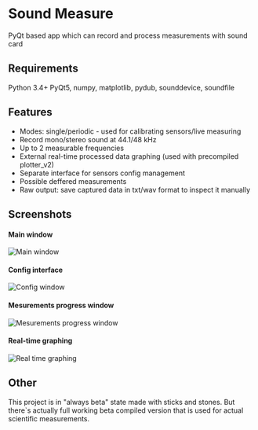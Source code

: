 # Sound Measure
PyQt based app which can record and process measurements with sound card

## Requirements
Python 3.4+
PyQt5, numpy, matplotlib, pydub, sounddevice, soundfile

## Features
- Modes: single/periodic - used for calibrating sensors/live measuring
- Record mono/stereo sound at 44.1/48 kHz
- Up to 2 measurable frequencies
- External real-time processed data graphing (used with precompiled plotter_v2)
- Separate interface for sensors config management
- Possible deffered measurements
- Raw output: save captured data in txt/wav format to inspect it manually

## Screenshots
#### Main window
![Main window](https://i.imgur.com/af1hS1S.jpg)
#### Config interface
![Config window](https://i.imgur.com/i6zxVTd.jpg)
#### Mesurements progress window
![Mesurements progress window](https://i.imgur.com/gR7VIKS.jpg)
#### Real-time graphing
![Real time graphing](https://i.imgur.com/eOs2BDk.jpg)

## Other
This project is in "always beta" state made with sticks and stones. But there`s actually full working beta compiled version that is used for actual scientific measurements.
